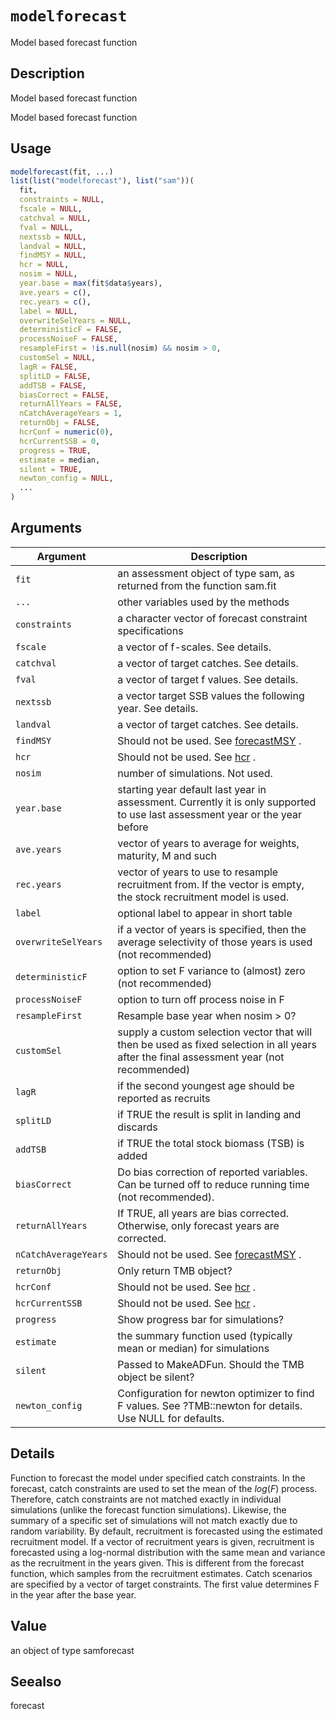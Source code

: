 # `modelforecast`

Model based forecast function


## Description

Model based forecast function
 
 Model based forecast function


## Usage

```r
modelforecast(fit, ...)
list(list("modelforecast"), list("sam"))(
  fit,
  constraints = NULL,
  fscale = NULL,
  catchval = NULL,
  fval = NULL,
  nextssb = NULL,
  landval = NULL,
  findMSY = NULL,
  hcr = NULL,
  nosim = NULL,
  year.base = max(fit$data$years),
  ave.years = c(),
  rec.years = c(),
  label = NULL,
  overwriteSelYears = NULL,
  deterministicF = FALSE,
  processNoiseF = FALSE,
  resampleFirst = !is.null(nosim) && nosim > 0,
  customSel = NULL,
  lagR = FALSE,
  splitLD = FALSE,
  addTSB = FALSE,
  biasCorrect = FALSE,
  returnAllYears = FALSE,
  nCatchAverageYears = 1,
  returnObj = FALSE,
  hcrConf = numeric(0),
  hcrCurrentSSB = 0,
  progress = TRUE,
  estimate = median,
  silent = TRUE,
  newton_config = NULL,
  ...
)
```


## Arguments

Argument      |Description
------------- |----------------
`fit`     |     an assessment object of type sam, as returned from the function sam.fit
`...`     |     other variables used by the methods
`constraints`     |     a character vector of forecast constraint specifications
`fscale`     |     a vector of f-scales. See details.
`catchval`     |     a vector of target catches. See details.
`fval`     |     a vector of target f values. See details.
`nextssb`     |     a vector target SSB values the following year. See details.
`landval`     |     a vector of target catches. See details.
`findMSY`     |     Should not be used. See [forecastMSY](#forecastmsy) .
`hcr`     |     Should not be used. See [hcr](#hcr) .
`nosim`     |     number of simulations. Not used.
`year.base`     |     starting year default last year in assessment. Currently it is only supported to use last assessment year or the year before
`ave.years`     |     vector of years to average for weights, maturity, M and such
`rec.years`     |     vector of years to use to resample recruitment from. If the vector is empty, the stock recruitment model is used.
`label`     |     optional label to appear in short table
`overwriteSelYears`     |     if a vector of years is specified, then the average selectivity of those years is used (not recommended)
`deterministicF`     |     option to set F variance to (almost) zero (not recommended)
`processNoiseF`     |     option to turn off process noise in F
`resampleFirst`     |     Resample base year when nosim > 0?
`customSel`     |     supply a custom selection vector that will then be used as fixed selection in all years after the final assessment year (not recommended)
`lagR`     |     if the second youngest age should be reported as recruits
`splitLD`     |     if TRUE the result is split in landing and discards
`addTSB`     |     if TRUE the total stock biomass (TSB) is added
`biasCorrect`     |     Do bias correction of reported variables. Can be turned off to reduce running time (not recommended).
`returnAllYears`     |     If TRUE, all years are bias corrected. Otherwise, only forecast years are corrected.
`nCatchAverageYears`     |     Should not be used. See [forecastMSY](#forecastmsy) .
`returnObj`     |     Only return TMB object?
`hcrConf`     |     Should not be used. See [hcr](#hcr) .
`hcrCurrentSSB`     |     Should not be used. See [hcr](#hcr) .
`progress`     |     Show progress bar for simulations?
`estimate`     |     the summary function used (typically mean or median) for simulations
`silent`     |     Passed to MakeADFun. Should the TMB object be silent?
`newton_config`     |     Configuration for newton optimizer to find F values. See ?TMB::newton for details. Use NULL for defaults.


## Details

Function to forecast the model under specified catch constraints. In the forecast, catch constraints are used to set the mean of the $log(F)$ process. Therefore, catch constraints are not matched exactly in individual simulations (unlike the forecast function simulations). Likewise, the summary of a specific set of simulations will not match exactly due to random variability.
 By default, recruitment is forecasted using the estimated recruitment model. If a vector of recruitment years is given, recruitment is forecasted using a log-normal distribution with the same mean and variance as the recruitment in the years given. This is different from the forecast function, which samples from the recruitment estimates.
 Catch scenarios are specified by a vector of target constraints. The first value determines F in the year after the base year.


## Value

an object of type samforecast


## Seealso

forecast


